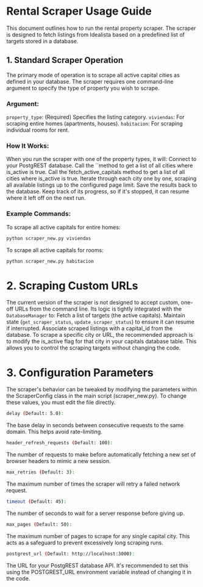 # Rental Scraper Usage Guide

This document outlines how to run the rental property scraper. The scraper is designed to fetch listings from Idealista based on a predefined list of targets stored in a database.

## 1. Standard Scraper Operation

The primary mode of operation is to scrape all active capital cities as defined in your database. The scraper requires one command-line argument to specify the type of property you wish to scrape.

### Argument:

`property_type`: (Required) Specifies the listing category.
`viviendas`: For scraping entire homes (apartments, houses).
`habitacion`: For scraping individual rooms for rent.

### How It Works:

When you run the scraper with one of the property types, it will:
Connect to your PostgREST database.
Call the ``method to get a list of all cities where is_active is true.
Call the`fetch_active_capitals method to get a list of all cities where is_active is true.
Iterate through each city one by one, scraping all available listings up to the configured page limit.
Save the results back to the database.
Keep track of its progress, so if it's stopped, it can resume where it left off on the next run.

### Example Commands:

To scrape all active capitals for entire homes:

```bash
python scraper_new.py viviendas
```

To scrape all active capitals for rooms:

```bash
python scraper_new.py habitacion
```

# 2. Scraping Custom URLs

The current version of the scraper is not designed to accept custom, one-off URLs from the command line.
Its logic is tightly integrated with the `DatabaseManager` to:
Fetch a list of targets (the active capitals).
Maintain state (`get_scraper_status`, `update_scraper_status`) to ensure it can resume if interrupted.
Associate scraped listings with a capital_id from the database.
To scrape a specific city or URL, the recommended approach is to modify the is_active flag for that city in your capitals database table. This allows you to control the scraping targets without changing the code.

# 3. Configuration Parameters

The scraper's behavior can be tweaked by modifying the parameters within the ScraperConfig class in the main script (scraper_new.py). To change these values, you must edit the file directly.

```bash
delay (Default: 5.0):
```

The base delay in seconds between consecutive requests to the same domain. This helps avoid rate-limiting.

```bash
header_refresh_requests (Default: 100):
```

The number of requests to make before automatically fetching a new set of browser headers to mimic a new session.

```bash
max_retries (Default: 3):
```

The maximum number of times the scraper will retry a failed network request.

```bash
timeout (Default: 45):
```

The number of seconds to wait for a server response before giving up.

```bash
max_pages (Default: 50):
```

The maximum number of pages to scrape for any single capital city. This acts as a safeguard to prevent excessively long scraping runs.

```bash
postgrest_url (Default: http://localhost:3000):
```

The URL for your PostgREST database API. It's recommended to set this using the POSTGREST_URL environment variable instead of changing it in the code.
